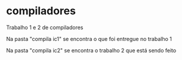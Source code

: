 # compiladores

Trabalho 1 e 2 de compiladores

Na pasta "compila ic1" se encontra o que foi entregue no trabalho 1

Na pasta "compila ic2" se encontra o trabalho 2 que está sendo feito